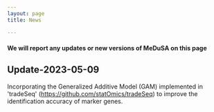 ```yaml
---
layout: page
title: News

---
```


#### We will report any updates or new versions of MeDuSA on this page

## Update-2023-05-09 
Incorporating the Generalized Additive Model (GAM) implemented in 'tradeSeq' (https://github.com/statOmics/tradeSeq) to improve the identification accuracy of marker genes.
